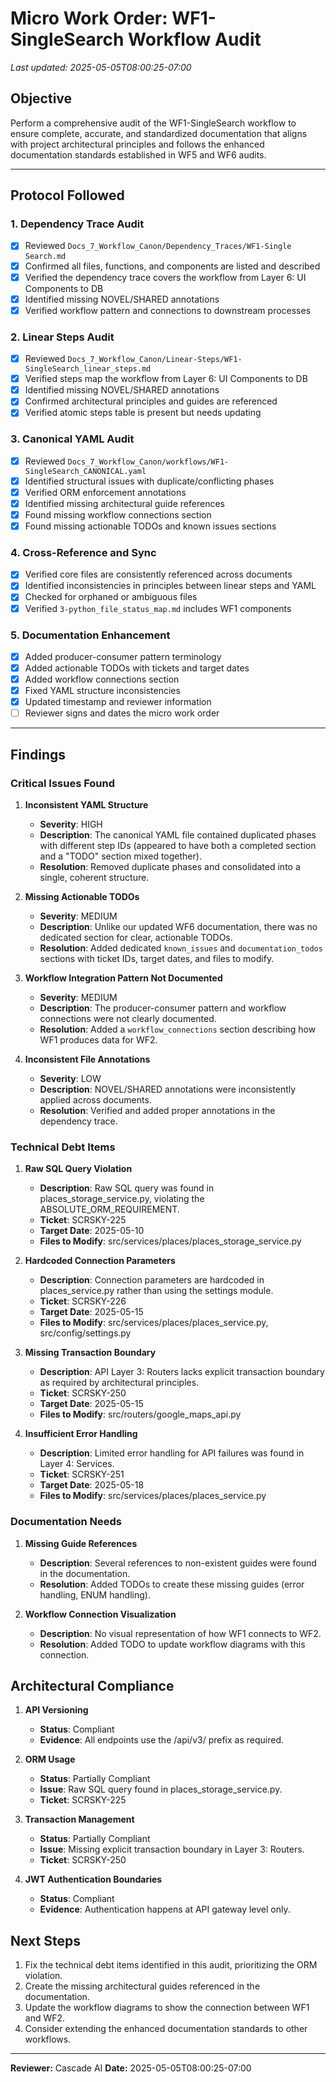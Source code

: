 # Micro Work Order: WF1-SingleSearch Workflow Audit

_Last updated: 2025-05-05T08:00:25-07:00_

## Objective

Perform a comprehensive audit of the WF1-SingleSearch workflow to ensure complete, accurate, and standardized documentation that aligns with project architectural principles and follows the enhanced documentation standards established in WF5 and WF6 audits.

---

## Protocol Followed

### 1. Dependency Trace Audit

- [x] Reviewed `Docs_7_Workflow_Canon/Dependency_Traces/WF1-Single Search.md`
- [x] Confirmed all files, functions, and components are listed and described
- [x] Verified the dependency trace covers the workflow from Layer 6: UI Components to DB
- [x] Identified missing NOVEL/SHARED annotations
- [x] Verified workflow pattern and connections to downstream processes

### 2. Linear Steps Audit

- [x] Reviewed `Docs_7_Workflow_Canon/Linear-Steps/WF1-SingleSearch_linear_steps.md`
- [x] Verified steps map the workflow from Layer 6: UI Components to DB
- [x] Identified missing NOVEL/SHARED annotations
- [x] Confirmed architectural principles and guides are referenced
- [x] Verified atomic steps table is present but needs updating

### 3. Canonical YAML Audit

- [x] Reviewed `Docs_7_Workflow_Canon/workflows/WF1-SingleSearch_CANONICAL.yaml`
- [x] Identified structural issues with duplicate/conflicting phases
- [x] Verified ORM enforcement annotations
- [x] Identified missing architectural guide references
- [x] Found missing workflow connections section
- [x] Found missing actionable TODOs and known issues sections

### 4. Cross-Reference and Sync

- [x] Verified core files are consistently referenced across documents
- [x] Identified inconsistencies in principles between linear steps and YAML
- [x] Checked for orphaned or ambiguous files
- [x] Verified `3-python_file_status_map.md` includes WF1 components

### 5. Documentation Enhancement

- [x] Added producer-consumer pattern terminology
- [x] Added actionable TODOs with tickets and target dates
- [x] Added workflow connections section
- [x] Fixed YAML structure inconsistencies
- [x] Updated timestamp and reviewer information
- [ ] Reviewer signs and dates the micro work order

---

## Findings

### Critical Issues Found

1. **Inconsistent YAML Structure**

   - **Severity**: HIGH
   - **Description**: The canonical YAML file contained duplicated phases with different step IDs (appeared to have both a completed section and a "TODO" section mixed together).
   - **Resolution**: Removed duplicate phases and consolidated into a single, coherent structure.

2. **Missing Actionable TODOs**

   - **Severity**: MEDIUM
   - **Description**: Unlike our updated WF6 documentation, there was no dedicated section for clear, actionable TODOs.
   - **Resolution**: Added dedicated `known_issues` and `documentation_todos` sections with ticket IDs, target dates, and files to modify.

3. **Workflow Integration Pattern Not Documented**

   - **Severity**: MEDIUM
   - **Description**: The producer-consumer pattern and workflow connections were not clearly documented.
   - **Resolution**: Added a `workflow_connections` section describing how WF1 produces data for WF2.

4. **Inconsistent File Annotations**
   - **Severity**: LOW
   - **Description**: NOVEL/SHARED annotations were inconsistently applied across documents.
   - **Resolution**: Verified and added proper annotations in the dependency trace.

### Technical Debt Items

1. **Raw SQL Query Violation**

   - **Description**: Raw SQL query was found in places_storage_service.py, violating the ABSOLUTE_ORM_REQUIREMENT.
   - **Ticket**: SCRSKY-225
   - **Target Date**: 2025-05-10
   - **Files to Modify**: src/services/places/places_storage_service.py

2. **Hardcoded Connection Parameters**

   - **Description**: Connection parameters are hardcoded in places_service.py rather than using the settings module.
   - **Ticket**: SCRSKY-226
   - **Target Date**: 2025-05-15
   - **Files to Modify**: src/services/places/places_service.py, src/config/settings.py

3. **Missing Transaction Boundary**

   - **Description**: API Layer 3: Routers lacks explicit transaction boundary as required by architectural principles.
   - **Ticket**: SCRSKY-250
   - **Target Date**: 2025-05-15
   - **Files to Modify**: src/routers/google_maps_api.py

4. **Insufficient Error Handling**
   - **Description**: Limited error handling for API failures was found in Layer 4: Services.
   - **Ticket**: SCRSKY-251
   - **Target Date**: 2025-05-18
   - **Files to Modify**: src/services/places/places_service.py

### Documentation Needs

1. **Missing Guide References**

   - **Description**: Several references to non-existent guides were found in the documentation.
   - **Resolution**: Added TODOs to create these missing guides (error handling, ENUM handling).

2. **Workflow Connection Visualization**
   - **Description**: No visual representation of how WF1 connects to WF2.
   - **Resolution**: Added TODO to update workflow diagrams with this connection.

## Architectural Compliance

1. **API Versioning**

   - **Status**: Compliant
   - **Evidence**: All endpoints use the /api/v3/ prefix as required.

2. **ORM Usage**

   - **Status**: Partially Compliant
   - **Issue**: Raw SQL query found in places_storage_service.py.
   - **Ticket**: SCRSKY-225

3. **Transaction Management**

   - **Status**: Partially Compliant
   - **Issue**: Missing explicit transaction boundary in Layer 3: Routers.
   - **Ticket**: SCRSKY-250

4. **JWT Authentication Boundaries**
   - **Status**: Compliant
   - **Evidence**: Authentication happens at API gateway level only.

## Next Steps

1. Fix the technical debt items identified in this audit, prioritizing the ORM violation.
2. Create the missing architectural guides referenced in the documentation.
3. Update the workflow diagrams to show the connection between WF1 and WF2.
4. Consider extending the enhanced documentation standards to other workflows.

---

**Reviewer:** Cascade AI
**Date:** 2025-05-05T08:00:25-07:00
